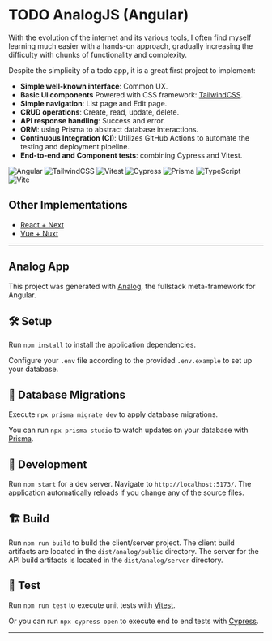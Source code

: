 # TODO AnalogJS (Angular)

With the evolution of the internet and its various tools, I often find myself learning much easier with a hands-on approach, gradually increasing the difficulty with chunks of functionality and complexity.

Despite the simplicity of a todo app, it is a great first project to implement:

- **Simple well-known interface**: Common UX.
- **Basic UI components** Powered with CSS framework: [TailwindCSS](https://tailwindcss.com/).
- **Simple navigation**: List page and Edit page.
- **CRUD operations**: Create, read, update, delete.
- **API response handling**: Success and error.
- **ORM**: using Prisma to abstract database interactions.
- **Continuous Integration (CI)**: Utilizes GitHub Actions to automate the testing and deployment pipeline.
- **End-to-end and Component tests**: combining Cypress and Vitest.

![Angular](https://img.shields.io/badge/-Angular-DD0031?style=flat-square&logo=angular) ![TailwindCSS](https://img.shields.io/badge/-TailwindCSS-38B2AC?style=flat-square&logo=tailwind-css) ![Vitest](https://img.shields.io/badge/-Vitest-4FC08D?style=flat-square&logo=vitest) ![Cypress](https://img.shields.io/badge/-Cypress-17202C?style=flat-square&logo=cypress) ![Prisma](https://img.shields.io/badge/-Prisma-3982CE?style=flat-square&logo=prisma) ![TypeScript](https://img.shields.io/badge/-TypeScript-3178C6?style=flat-square&logo=typescript) ![Vite](https://img.shields.io/badge/-Vite-646CFF?style=flat-square&logo=vite)

## Other Implementations

- [React + Next](https://github.com/elvisvidal/todo-nextjs)
- [Vue + Nuxt](https://github.com/elvisvidal/todo-nuxtjs)

---

## Analog App

This project was generated with [Analog](https://analogjs.org), the fullstack meta-framework for Angular.

## 🛠 Setup

Run `npm install` to install the application dependencies.

Configure your `.env` file according to the provided `.env.example` to set up your database.

## 💽 Database Migrations

Execute `npx prisma migrate dev` to apply database migrations.

You can run `npx prisma studio` to watch updates on your database with [Prisma](https://www.prisma.io/).

## 🚀 Development

Run `npm start` for a dev server. Navigate to `http://localhost:5173/`. The application automatically reloads if you change any of the source files.

## 🏗 Build

Run `npm run build` to build the client/server project. The client build artifacts are located in the `dist/analog/public` directory. The server for the API build artifacts is located in the `dist/analog/server` directory.

## 🧪 Test

Run `npm run test` to execute unit tests with [Vitest](https://vitest.dev).

Or you can run `npx cypress open` to execute end to end tests with [Cypress](https://www.cypress.io/).

---
